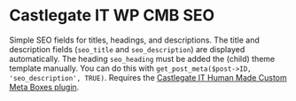 # Castlegate IT WP CMB SEO #

Simple SEO fields for titles, headings, and descriptions. The title and description fields (`seo_title` and `seo_description`) are displayed automatically. The heading `seo_heading` must be added the (child) theme template manually. You can do this with `get_post_meta($post->ID, 'seo_description', TRUE)`. Requires the [Castlegate IT Human Made Custom Meta Boxes plugin](https://github.com/castlegateit/cgit-wp-custom-meta-boxes).
